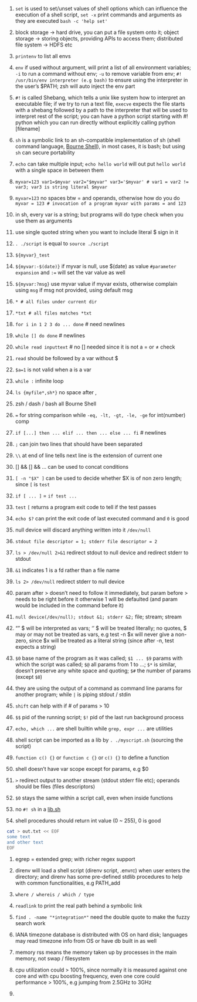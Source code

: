 1.  `set` is used to set/unset values of shell options which can influence the execution of a shell script, `set -x` print commands and arguments as they are executed `bash -c 'help set'`
    
2.  block storage → hard drive, you can put a file system onto it; object storage → storing objects, providing APIs to access them; distributed file system → HDFS etc
    
3.  `printenv` to list all envs
    
4.  `env` if used without argument, will print a list of all environment variables; `-i` to run a command without env; `-u` to remove variable from env; `#! /usr/bin/env interpreter (e.g bash)` to ensure using the interpreter in the user’s $PATH; zsh will auto inject the env part
    
5.  `#!` is called Shebang, which tells a unix like system how to interpret an executable file; if we try to run a text file, `execve` expects the file starts with a shebang followed by a path to the interpreter that will be used to interpret rest of the script; you can have a python script starting with #! python which you can run directly without explicitly calling python [filename]
    
6.  `sh` is a symbolic link to an sh-compatible implementation of sh (shell command language, [Bourne Shell](https://en.wikipedia.org/wiki/Bourne_shell)), in most cases, it is bash; but using `sh` can secure portability
    
7.  `echo` can take multiple input; `echo hello world` will out put `hello world` with a single space in between them
    
8.  `myvar=123 var1=$myvar var2="$myvar" var3='$myvar' # var1 = var2 != var3; var3 is string literal $myvar`
    
9.  `myvar=123` no spaces btw = and operands, otherwise how do you do `myvar = 123 # invocation of a program myvar with params = and 123`
    
10.  in sh, every var is a string; but programs will do type check when you use them as arguments
    
11.  use single quoted string when you want to include literal $ sign in it
    
12.  `. ./script` is equal to `source ./script`
    
13.  `${myvar}_test`
    
14.  `${myvar:-$(date)}` if myvar is null, use $(date) as value `#parameter expansion` and `:=` will set the var value as well
    
15.  `${myvar:?msg}` use myvar value if myvar exists, otherwise complain using `msg` if msg not provided, using default msg
    
16.  `* # all files under current dir`
    
17.  `*txt # all files matches *txt`
    
18.  `for i in 1 2 3 do ... done` # need newlines
    
19.  `while [] do done` # newlines
    
20.  `while read inputtext` # no [] needed since it is not a = or ≠ check
    
21.  `read` should be followed by a var without $
    
22.  `$a=1` is not valid when a is a var
    
23.  `while :` infinite loop
    
24.  `ls {myfile*,sh*}` no space after ,
    
25.  zsh / dash / bash all Bourne Shell
    
26.  `=` for string comparison while `-eq, -lt, -gt, -le, -ge` for int(number) comp
    
27.  `if [...] then ... elif ... then ... else ... fi` # newlines
    
28.  `;` can join two lines that should have been separated
    
29.  `\\` at end of line tells next line is the extension of current one
    
30.  [] && [] && … can be used to concat conditions
    
31.  `[ -n "$X" ]` can be used to decide whether $X is of non zero length; since `[` is `test`
    
32.  `if [ ... ]` = `if test ...`
    
33.  `test` `[` returns a program exit code to tell if the test passes
    
34.  `echo $?` can print the exit code of last executed command and `0` is good
    
35.  null device will discard anything written into it `/dev/null`
    
36.  `stdout file descriptor = 1; stderr file descriptor = 2`
    
37.  `ls > /dev/null 2>&1` redirect stdout to null device and redirect stderr to stdout
    
38.  `&1` indicates 1 is a fd rather than a file name
    
39.  `ls 2> /dev/null` redirect stderr to null device
    
40.  param after > doesn’t need to follow it immediately, but param before > needs to be right before it otherwise 1 will be defaulted (and param would be included in the command before it)
    
41.  `null device(/dev/null); stdout &1; stderr &2;` file; stream; stream
    
42.  “” $ will be interpreted as vars; ‘’ $ will be treated literally; no quotes, $ may or may not be treated as vars, e.g test -n $x will never give a non-zero, since $x will be treated as a literal string (since after -n, test expects a string)
    
43.  `$0` base name of the program as it was called; `$1 ... $9` params with which the script was called; `$@` all params from 1 to …; `$*` is similar, doesn’t preserve any white space and quoting; `$#` the number of params (except `$0`)
    

45.  they are using the output of a command as command line params for another program; while `|` is piping stdout / stdin
    
46.  `shift` can help with if # of params > 10
    
47.  `$$` pid of the running script; `$!` pid of the last run background process
    
48.  `echo, which ...` are shell builtin while `grep, expr ...` are utilities
    
49.  shell script can be imported as a lib by `. ./myscript.sh` (sourcing the script)
    
50.  `function c() {}` or `function c {}` or `c() {}` to define a function
    
51.  shell doesn’t have var scope except for params, e.g $0
    
52.  `>` redirect output to another stream (stdout stderr file etc); operands should be files (files descriptors)
    
53.  `$0` stays the same within a script call, even when inside functions
    
54.  no `#! sh` in a [lib.sh](http://lib.sh)
    
55.  shell procedures should return int value (0 ~ 255), 0 is good
    

```bash
cat > out.txt << EOF
some text
and other text
EOF
```

1.  egrep = extended grep; with richer regex support

2.  direnv will load a shell script (direnv script, .envrc) when user enters the directory; and direnv has some pre-defined stdlib procedures to help with common functionalities, e.g PATH_add

3.  `where / whereis / which / type`

4.  `readlink` to print the real path behind a symbolic link

5.  `find . -name "*integration*"` need the double quote to make the fuzzy search work

6.  IANA timezone database is distributed with OS on hard disk; languages may read timezone info from OS or have db built in as well

7. memory rss means the memory taken up by processes in the main memory, not swap / filesystem

8. cpu utilization could > 100%, since normally it is measured against one core and with cpu boosting frequency, even one core could performance > 100%, e.g jumping from 2.5GHz to 3GHz

9. 
